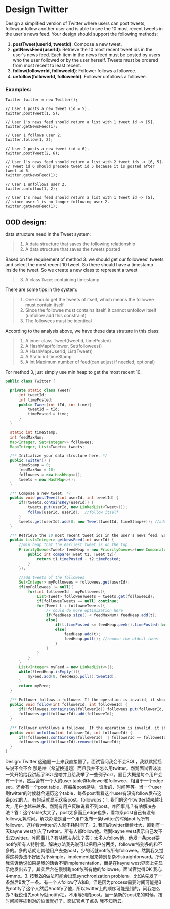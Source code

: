 # Design Twitter
Design a simplified version of Twitter where users can post tweets, follow/unfollow another user and is able to see the 10 most recent tweets in the user's news feed. Your design should support the following methods:

1. **postTweet(userId, tweetId)**: Compose a new tweet.
2. **getNewsFeed(userId)**: Retrieve the 10 most recent tweet ids in the user's news feed. Each item in the news feed must be posted by users who the user followed or by the user herself. Tweets must be ordered from most recent to least recent.
3. **follow(followerId, followeeId)**: Follower follows a followee.
4. **unfollow(followerId, followeeId)**: Follower unfollows a followee.

### Examples:
```
Twitter twitter = new Twitter();

// User 1 posts a new tweet (id = 5).
twitter.postTweet(1, 5);

// User 1's news feed should return a list with 1 tweet id -> [5].
twitter.getNewsFeed(1);

// User 1 follows user 2.
twitter.follow(1, 2);

// User 2 posts a new tweet (id = 6).
twitter.postTweet(2, 6);

// User 1's news feed should return a list with 2 tweet ids -> [6, 5].
// Tweet id 6 should precede tweet id 5 because it is posted after tweet id 5.
twitter.getNewsFeed(1);

// User 1 unfollows user 2.
twitter.unfollow(1, 2);

// User 1's news feed should return a list with 1 tweet id -> [5],
// since user 1 is no longer following user 2.
twitter.getNewsFeed(1);

```

## OOD design:
data structure need in the Tweet system:

>1. A data structure that saves the following relationship
>2. A data structure that saves the tweets posted 

Based on the requirement of method 3: we should get our followees' tweets and select the most recent 10 tweet. So there should have a timestamp inside the tweet. So we create a new class to represent a tweet

>3. A class `Tweet` containing timestamp

There are some tips in the system:

>1. One should get the tweets of itself, which means the followee must contain itself
>2. Since the followee must contains itself, it cannot unfollow itself (unfollow add this constraint)
>3. The followees must be identical

According to the analysis above, we have these data struture in this class:

>1. A inner class Tweet(tweetId, timePosted)
>2. A HashMap(follower, Set(followees))
>3. A HashMap(UserId, List(Tweet))
>4. A Static int timeStamp
>5. A int Maximum number of feed(can adjust if needed, optional)

For method 3, just simply use min heap to get the most recent 10.

```java
public class Twitter {

  private static class Tweet{
      int tweetId;
      int timePosted;
      public Tweet(int tId, int time){
          tweetId = tId;
          timePosted = time;
      }
  }

  static int timeStamp;
  int feedMaxNum;
  Map<Integer, Set<Integer>> followees;
  Map<Integer, List<Tweet>> tweets;

  /** Initialize your data structure here. */
  public Twitter() {
      timeStamp = 0;
      feedMaxNum = 10;
      followees = new HashMap<>();
      tweets = new HashMap<>();
  }

  /** Compose a new tweet. */
  public void postTweet(int userId, int tweetId) {
      if(!tweets.containsKey(userId)) {
          tweets.put(userId, new LinkedList<Tweet>());
          follow(userId, userId);  //follow itself
      }
      tweets.get(userId).add(0, new Tweet(tweetId, timeStamp++)); //add new tweet on the first place
  }

  /** Retrieve the 10 most recent tweet ids in the user's news feed. Each item in the news feed must be posted by users who the user followed or by the user herself. Tweets must be ordered from most recent to least recent. */
  public List<Integer> getNewsFeed(int userId) {
      //min heap that the earliest tweet is on the top
      PriorityQueue<Tweet> feedHeap = new PriorityQueue<>(new Comparator<Tweet>(){
          public int compare(Tweet t1, Tweet t2){
              return t1.timePosted - t2.timePosted;
          }
      });

      //add tweets of the followees
      Set<Integer> myFollowees = followees.get(userId);
      if(myFollowees != null){
          for(int followeeId : myFollowees){
              List<Tweet> followeeTweets = tweets.get(followeeId);
              if(followeeTweets == null) continue;
              for(Tweet t : followeeTweets){
                  // could do more optimization here
                  if(feedHeap.size() < feedMaxNum) feedHeap.add(t);
                  else{
                      if(t.timePosted <= feedHeap.peek().timePosted) break;
                      else{
                          feedHeap.add(t);
                          feedHeap.poll(); //remove the oldest tweet
                      }
                  }
              }
          }
      }
      List<Integer> myFeed = new LinkedList<>();
      while(!feedHeap.isEmpty()){
          myFeed.add(0, feedHeap.poll().tweetId);
      }
      return myFeed;
  }

  /** Follower follows a followee. If the operation is invalid, it should be a no-op. */
  public void follow(int followerId, int followeeId) {
      if(!followees.containsKey(followerId)) followees.put(followerId, new HashSet<Integer>());
      followees.get(followerId).add(followeeId);
  }

  /** Follower unfollows a followee. If the operation is invalid, it should be a no-op. */
  public void unfollow(int followerId, int followeeId) {
      if(!followees.containsKey(followerId) || followerId == followeeId) return; //cannot unfollow itself
      followees.get(followerId).remove(followeeId);
  }
}
```

Design: Twitter 这道题一上来我直接懵了。面试官问我会不会SQL，我默默摇摇头说不会不会 那是啥（希望换道题）而且我并不怎么用twitter。然鹅面试官淡淡一笑开始给我讲起了SQL是啥并且给我举了一些例子orz。题目大概是每个用户会有一个id，然后会有一个大的user table存follower和followee，相当于一个edge set。还会有一个post table，存每条post是啥，谁发的，时间等等。当一个user刷twitter的时候就会遍历这个table，每条post看看这个user有没有follow发布这条post的人，有的话就显示这条post。followups：1. 我们的这个twitter越来越壮大，用户也越来越多。然鹅有用户反映说看不到post。咋回事儿？有啥解决办法？答：这个table太大了，post太多而且edge也多，看每条post自己有没有follow太耗时间。解决办法是当一个用户发布一条twitter的时候notify所有follower。这样看twitter的人就不耗时间了。2. 我们的twitter继续壮大，直到有一天kayne west加入了twitter。所有人都follow他。然鹅kayne west表示自己发不出去twitter。咋回事儿？有啥解决办法？答：太多人follow他，他发一条post要notify所有人特别慢。解决办法我先说可以把用户分两类，follower特别多的和不多的。多的话就让其他用户去查post，少的话就notify所有followee。然鹅我又觉得这种办法不好因为不simple，implement起来特别复杂不straighforward。所以我告诉他说如果是我的话会不变implementation，而是在kayne west界面上先显示他发出去了，其实后台在慢慢跑notify所有他的followee。面试官觉得OK 我心中mmp。3. 按我2的做法可能会出现synchronization problem。比如A先发了一条然后B发了一条。有一个人follow了A和B，但是因为process需要时间可能是B先notify了这个人然后Anotify了他，所以twitter上的顺序可能是错的，问我怎么办？我说谁先notify就notify把，不用等别的post。当一条新的post来的时候，按时间顺序插到对的位置就好了。面试官点了点头 我不知所云。
